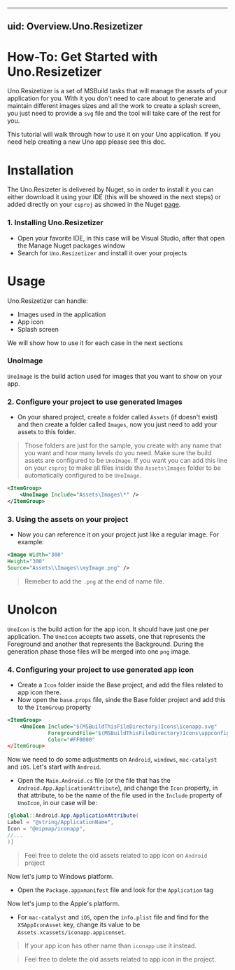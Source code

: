 

---
uid: Overview.Uno.Resizetizer
---

# How-To: Get Started with Uno.Resizetizer

Uno.Resizetizer is a set of MSBuild tasks that will manage the assets of your application for you. With it you don't need to care about to generate and maintain different images sizes and all the work to create a splash screen, you just need to provide a `svg` file and the tool will take care of the rest for you.

This tutorial will walk through how to use it on your Uno application. If you need help creating a new Uno app please see this doc.

# Installation

The Uno.Resizeter is delivered by Nuget, so in order to install it you can either download it using your IDE (this will be showed in the next steps) or added directly on your `csproj` as showed in the Nuget [page](https://www.nuget.org/packages/Uno.Resizetizer/).

### 1. Installing Uno.Resizetizer

* Open your favorite IDE, in this case will be Visual Studio, after that open the Manage Nuget packages window
* Search for `Uno.Resizetizer` and install it over your projects

# Usage

Uno.Resizetizer can handle:

* Images used in the application
* App icon
* Splash screen

We will show how to use it for each case in the next sections

### UnoImage

`UnoImage` is the build action used for images that you want to show on your app.

### 2. Configure your project to use generated Images

* On your shared project, create a folder called `Assets` (if doesn't exist) and then create a folder called `Images`, now you just need to add your assets to this folder.
> Those folders are just for the sample, you create with any name that you want and how many levels do you need.
> Make sure the build assets are configured to be `UnoImage`. If you want you can add this line on your `csproj` to make all files inside the `Assets\Images` folder to be automatically configured to be `UnoImage`.

```xml
<ItemGroup>
	<UnoImage Include="Assets\Images\*" />
</ItemGroup>
```

### 3. Using the assets on your project

* Now you can reference it on your project just like a regular image. For example:
```xml
<Image Width="300"
Height="300"
Source="Assets\\Images\\myImage.png" />
```
> 
> Remeber to add the `.png` at the end of name file. 

# UnoIcon

`UnoIcon` is the build action for the app icon. It should have just one per application. The `UnoIcon` accepts two assets, one that represents the Foreground and another that represents the Background. During the generation phase those files will be merged into one `png` image.

### 4. Configuring your project to use generated app icon

* Create a `Icon` folder inside the Base project, and add the files related to app icon there.
* Now open the `base.props` file, sinde the Base folder project and add this to the `ItemGroup` property
```xml
<ItemGroup>
	<UnoIcon Include="$(MSBuildThisFileDirectory)Icons\iconapp.svg"
			 ForegroundFile="$(MSBuildThisFileDirectory)Icons\appconfig.svg"
			 Color="#FF0000"
</ItemGroup>
```

Now we need to do some adjustments on `Android`, `windows`, `mac-catalyst` and `iOS`. Let's start with `Android`.

* Open the `Main.Android.cs` file (or the file that has the `Android.App.ApplicationAttribute`), and change the `Icon` property, in that attribute, to be the name of the file used in the `Include` property of `UnoIcon`, in our case will be:

```csharp
[global::Android.App.ApplicationAttribute(
Label = "@string/ApplicationName",
Icon = "@mipmap/iconapp",
//...
)]
```


> Feel free to delete the old assets related to app icon on `Android` project

Now let's jump to Windows platform.

- Open the `Package.appxmanifest` file and look for the `Application` tag


Now let's jump to the Apple's platform.

* For `mac-catalyst` and `iOS`, open the `info.plist` file and find for the `XSAppIconAsset` key, change its value to be `Assets.xcassets/iconapp.appiconset`. 

> If your app icon has other name than `iconapp` use it instead.

> Feel free to delete the old assets related to app icon in the project.

